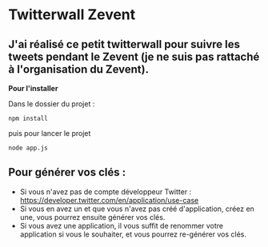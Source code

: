 # Twitterwall Zevent

## J'ai réalisé ce petit twitterwall pour suivre les tweets pendant le Zevent (je ne suis pas rattaché à l'organisation du Zevent).

**Pour l'installer**

Dans le dossier du projet : 
```
npm install
```
puis pour lancer le projet
```
node app.js
```

## Pour générer vos clés : 

* Si vous n'avez pas de compte développeur Twitter : https://developer.twitter.com/en/application/use-case
* Si vous en avez un et que vous n'avez pas créé d'application, créez en une, vous pourrez ensuite générer vos clés.
* Si vous avez une application, il vous suffit de renommer votre application si vous le souhaiter, et vous pourrez re-générer vos clés.
